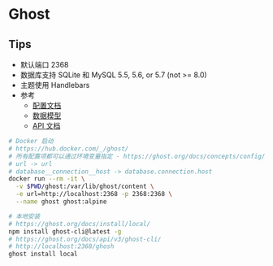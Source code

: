 # Ghost

## Tips
* 默认端口 2368
* 数据库支持 SQLite 和 MySQL 5.5, 5.6, or 5.7 (not >= 8.0)
* 主题使用 Handlebars
* 参考
  * [配置文档](https://ghost.org/docs/concepts/config/)
  * [数据模型](https://ghost.org/docs/concepts/posts/)
  * [API 文档](https://ghost.org/docs/api/v3/)

```bash
# Docker 启动
# https://hub.docker.com/_/ghost/
# 所有配置项都可以通过环境变量指定 - https://ghost.org/docs/concepts/config/#running-ghost-with-config-env-variables
# url -> url
# database__connection__host -> database.connection.host
docker run --rm -it \
  -v $PWD/ghost:/var/lib/ghost/content \
  -e url=http://localhost:2368 -p 2368:2368 \
  --name ghost ghost:alpine

# 本地安装
# https://ghost.org/docs/install/local/
npm install ghost-cli@latest -g
# https://ghost.org/docs/api/v3/ghost-cli/
# http://localhost:2368/ghosh
ghost install local
```
